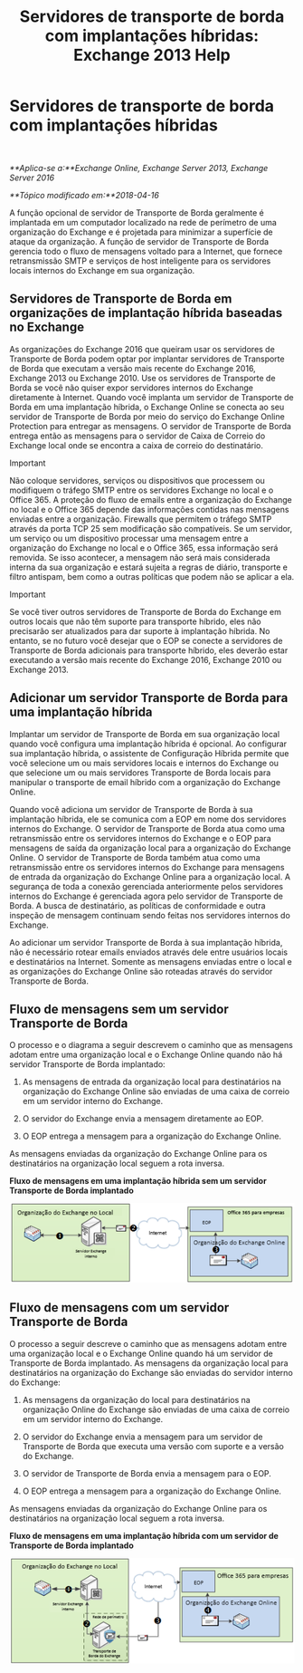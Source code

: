 ﻿---
title: 'Servidores de transporte de borda com implantações híbridas: Exchange 2013 Help'
TOCTitle: Servidores de transporte de borda com implantações híbridas
ms:assetid: 166b1490-5c56-40df-a17b-e8bb36224fd9
ms:mtpsurl: https://technet.microsoft.com/pt-br/library/Hh134662(v=EXCHG.150)
ms:contentKeyID: 50487108
ms.date: 04/26/2018
mtps_version: v=EXCHG.150
ms.translationtype: HT
---

# Servidores de transporte de borda com implantações híbridas

 

_**Aplica-se a:**Exchange Online, Exchange Server 2013, Exchange Server 2016_

_**Tópico modificado em:**2018-04-16_

A função opcional de servidor de Transporte de Borda geralmente é implantada em um computador localizado na rede de perímetro de uma organização do Exchange e é projetada para minimizar a superfície de ataque da organização. A função de servidor de Transporte de Borda gerencia todo o fluxo de mensagens voltado para a Internet, que fornece retransmissão SMTP e serviços de host inteligente para os servidores locais internos do Exchange em sua organização.

## Servidores de Transporte de Borda em organizações de implantação híbrida baseadas no Exchange

As organizações do Exchange 2016 que queiram usar os servidores de Transporte de Borda podem optar por implantar servidores de Transporte de Borda que executam a versão mais recente do Exchange 2016, Exchange 2013 ou Exchange 2010. Use os servidores de Transporte de Borda se você não quiser expor servidores internos do Exchange diretamente à Internet. Quando você implanta um servidor de Transporte de Borda em uma implantação híbrida, o Exchange Online se conecta ao seu servidor de Transporte de Borda por meio do serviço do Exchange Online Protection para entregar as mensagens. O servidor de Transporte de Borda entrega então as mensagens para o servidor de Caixa de Correio do Exchange local onde se encontra a caixa de correio do destinatário.


> [!IMPORTANT]
> Não coloque servidores, serviços ou dispositivos que processem ou modifiquem o tráfego SMTP entre os servidores Exchange no local e o Office 365. A proteção do fluxo de emails entre a organização do Exchange no local e o Office 365 depende das informações contidas nas mensagens enviadas entre a organização. Firewalls que permitem o tráfego SMTP através da porta TCP 25 sem modificação são compatíveis. Se um servidor, um serviço ou um dispositivo processar uma mensagem entre a organização do Exchange no local e o Office 365, essa informação será removida. Se isso acontecer, a mensagem não será mais considerada interna da sua organização e estará sujeita a regras de diário, transporte e filtro antispam, bem como a outras políticas que podem não se aplicar a ela.




> [!IMPORTANT]
> Se você tiver outros servidores de Transporte de Borda do Exchange em outros locais que não têm suporte para transporte híbrido, eles não precisarão ser atualizados para dar suporte à implantação híbrida. No entanto, se no futuro você desejar que o EOP se conecte a servidores de Transporte de Borda adicionais para transporte híbrido, eles deverão estar executando a versão mais recente do Exchange 2016, Exchange 2010 ou Exchange 2013.



## Adicionar um servidor Transporte de Borda para uma implantação híbrida

Implantar um servidor de Transporte de Borda em sua organização local quando você configura uma implantação híbrida é opcional. Ao configurar sua implantação híbrida, o assistente de Configuração Híbrida permite que você selecione um ou mais servidores locais e internos do Exchange ou que selecione um ou mais servidores Transporte de Borda locais para manipular o transporte de email híbrido com a organização do Exchange Online.

Quando você adiciona um servidor de Transporte de Borda à sua implantação híbrida, ele se comunica com a EOP em nome dos servidores internos do Exchange. O servidor de Transporte de Borda atua como uma retransmissão entre os servidores internos do Exchange e o EOP para mensagens de saída da organização local para a organização do Exchange Online. O servidor de Transporte de Borda também atua como uma retransmissão entre os servidores internos do Exchange para mensagens de entrada da organização do Exchange Online para a organização local. A segurança de toda a conexão gerenciada anteriormente pelos servidores internos do Exchange é gerenciada agora pelo servidor de Transporte de Borda. A busca de destinatário, as políticas de conformidade e outra inspeção de mensagem continuam sendo feitas nos servidores internos do Exchange.

Ao adicionar um servidor Transporte de Borda à sua implantação híbrida, não é necessário rotear emails enviados através dele entre usuários locais e destinatários na Internet. Somente as mensagens enviadas entre o local e as organizações do Exchange Online são roteadas através do servidor Transporte de Borda.

## Fluxo de mensagens sem um servidor Transporte de Borda

O processo e o diagrama a seguir descrevem o caminho que as mensagens adotam entre uma organização local e o Exchange Online quando não há servidor Transporte de Borda implantado:

1.  As mensagens de entrada da organização local para destinatários na organização do Exchange Online são enviadas de uma caixa de correio em um servidor interno do Exchange.

2.  O servidor do Exchange envia a mensagem diretamente ao EOP.

3.  O EOP entrega a mensagem para a organização do Exchange Online.

As mensagens enviadas da organização do Exchange Online para os destinatários na organização local seguem a rota inversa.

**Fluxo de mensagens em uma implantação híbrida sem um servidor Transporte de Borda implantado**

![Fluxo de mensagens híbridas sem um servidor de Transporte de Borda](images/Hh134662.a95b4d1e-fd4a-4952-b891-22f84c9e71a3(EXCHG.150).png "Fluxo de mensagens híbridas sem um servidor de Transporte de Borda")

## Fluxo de mensagens com um servidor Transporte de Borda

O processo a seguir descreve o caminho que as mensagens adotam entre uma organização local e o Exchange Online quando há um servidor de Transporte de Borda implantado. As mensagens da organização local para destinatários na organização do Exchange são enviadas do servidor interno do Exchange:

1.  As mensagens da organização do local para destinatários na organização Online do Exchange são enviadas de uma caixa de correio em um servidor interno do Exchange.

2.  O servidor do Exchange envia a mensagem para um servidor de Transporte de Borda que executa uma versão com suporte e a versão do Exchange.

3.  O servidor de Transporte de Borda envia a mensagem para o EOP.

4.  O EOP entrega a mensagem para a organização do Exchange Online.

As mensagens enviadas da organização do Exchange Online para os destinatários na organização local seguem a rota inversa.

**Fluxo de mensagens em uma implantação híbrida com um servidor de Transporte de Borda implantado**

![Fluxo de emails híbrido com um servidor de Transporte de Borda](images/Hh134662.821fe099-56f5-4501-8e1a-e184ba07a653(EXCHG.150).png "Fluxo de emails híbrido com um servidor de Transporte de Borda")

